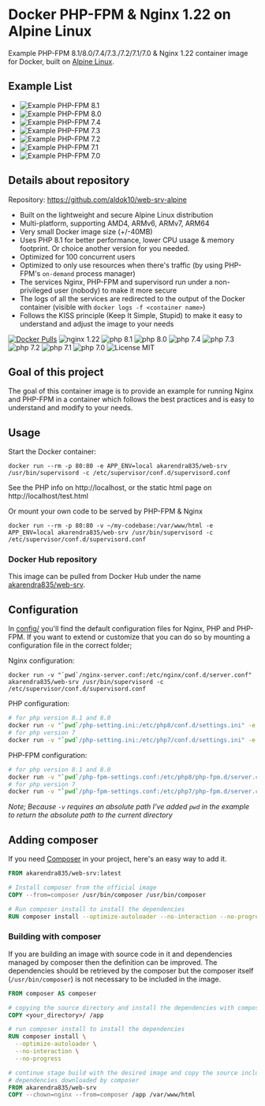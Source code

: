 # Docker PHP-FPM & Nginx 1.22 on Alpine Linux
Example PHP-FPM 8.1/8.0/7.4/7.3./7.2/7.1/7.0 & Nginx 1.22 container image for Docker, built on [Alpine Linux](https://www.alpinelinux.org/).

## Example List
* ![Example PHP-FPM 8.1](https://github.com/aldok10/web-srv-alpine/tree/main/base-image/php-8.1)
* ![Example PHP-FPM 8.0](https://github.com/aldok10/web-srv-alpine/tree/main/base-image/php-8.0)
* ![Example PHP-FPM 7.4](https://github.com/aldok10/web-srv-alpine/tree/main/base-image/php-7.4)
* ![Example PHP-FPM 7.3](https://github.com/aldok10/web-srv-alpine/tree/main/base-image/php-7.3)
* ![Example PHP-FPM 7.2](https://github.com/aldok10/web-srv-alpine/tree/main/base-image/php-7.2)
* ![Example PHP-FPM 7.1](https://github.com/aldok10/web-srv-alpine/tree/main/base-image/php-7.1)
* ![Example PHP-FPM 7.0](https://github.com/aldok10/web-srv-alpine/tree/main/base-image/php-7.0)

## Details about repository
Repository: https://github.com/aldok10/web-srv-alpine

* Built on the lightweight and secure Alpine Linux distribution
* Multi-platform, supporting AMD4, ARMv6, ARMv7, ARM64
* Very small Docker image size (+/-40MB)
* Uses PHP 8.1 for better performance, lower CPU usage & memory footprint. Or choice another version for you needed.
* Optimized for 100 concurrent users
* Optimized to only use resources when there's traffic (by using PHP-FPM's `on-demand` process manager)
* The services Nginx, PHP-FPM and supervisord run under a non-privileged user (nobody) to make it more secure
* The logs of all the services are redirected to the output of the Docker container (visible with `docker logs -f <container name>`)
* Follows the KISS principle (Keep It Simple, Stupid) to make it easy to understand and adjust the image to your needs

[![Docker Pulls](https://img.shields.io/docker/pulls/akarendra835/web-srv.svg)](https://hub.docker.com/r/akarendra835/web-srv/)
![nginx 1.22](https://img.shields.io/badge/nginx-1.22-brightgreen.svg)
![php 8.1](https://img.shields.io/badge/php-8.1-brightgreen.svg)
![php 8.0](https://img.shields.io/badge/php-8.0-brightgreen.svg)
![php 7.4](https://img.shields.io/badge/php-7.4-brightgreen.svg)
![php 7.3](https://img.shields.io/badge/php-7.3-brightgreen.svg)
![php 7.2](https://img.shields.io/badge/php-7.2-brightgreen.svg)
![php 7.1](https://img.shields.io/badge/php-7.1-brightgreen.svg)
![php 7.0](https://img.shields.io/badge/php-7.0-brightgreen.svg)
![License MIT](https://img.shields.io/badge/license-MIT-blue.svg)

## Goal of this project
The goal of this container image is to provide an example for running Nginx and PHP-FPM in a container which follows
the best practices and is easy to understand and modify to your needs.

## Usage

Start the Docker container:

    docker run --rm -p 80:80 -e APP_ENV=local akarendra835/web-srv /usr/bin/supervisord -c /etc/supervisor/conf.d/supervisord.conf

See the PHP info on http://localhost, or the static html page on http://localhost/test.html

Or mount your own code to be served by PHP-FPM & Nginx

    docker run --rm -p 80:80 -v ~/my-codebase:/var/www/html -e APP_ENV=local akarendra835/web-srv /usr/bin/supervisord -c /etc/supervisor/conf.d/supervisord.conf

### Docker Hub repository
This image can be pulled from Docker Hub under the name [akarendra835/web-srv](https://hub.docker.com/r/akarendra835/web-srv).

## Configuration
In [config/](config/) you'll find the default configuration files for Nginx, PHP and PHP-FPM.
If you want to extend or customize that you can do so by mounting a configuration file in the correct folder;

Nginx configuration:

    docker run -v "`pwd`/nginx-server.conf:/etc/nginx/conf.d/server.conf" akarendra835/web-srv /usr/bin/supervisord -c /etc/supervisor/conf.d/supervisord.conf

PHP configuration:

```bash
# for php version 8.1 and 8.0
docker run -v "`pwd`/php-setting.ini:/etc/php8/conf.d/settings.ini" -e APP_ENV=local akarendra835/web-srv /usr/bin/supervisord -c /etc/supervisor/conf.d/supervisord.conf
# for php version 7
docker run -v "`pwd`/php-setting.ini:/etc/php7/conf.d/settings.ini" -e APP_ENV=local akarendra835/web-srv /usr/bin/supervisord -c /etc/supervisor/conf.d/supervisord.conf
```

PHP-FPM configuration:

```bash
# for php version 8.1 and 8.0
docker run -v "`pwd`/php-fpm-settings.conf:/etc/php8/php-fpm.d/server.conf" -e APP_ENV=local akarendra835/web-srv /usr/bin/supervisord -c /etc/supervisor/conf.d/supervisord.conf
# for php version 7
docker run -v "`pwd`/php-fpm-settings.conf:/etc/php7/php-fpm.d/server.conf" -e APP_ENV=local akarendra835/web-srv /usr/bin/supervisord -c /etc/supervisor/conf.d/supervisord.conf
```

_Note; Because `-v` requires an absolute path I've added `pwd` in the example to return the absolute path to the current directory_


## Adding composer

If you need [Composer](https://getcomposer.org/) in your project, here's an easy way to add it.

```Dockerfile
FROM akarendra835/web-srv:latest

# Install composer from the official image
COPY --from=composer /usr/bin/composer /usr/bin/composer

# Run composer install to install the dependencies
RUN composer install --optimize-autoloader --no-interaction --no-progress
```

### Building with composer

If you are building an image with source code in it and dependencies managed by composer then the definition can be improved.
The dependencies should be retrieved by the composer but the composer itself (`/usr/bin/composer`) is not necessary to be included in the image.

```Dockerfile
FROM composer AS composer

# copying the source directory and install the dependencies with composer
COPY <your_directory>/ /app

# run composer install to install the dependencies
RUN composer install \
  --optimize-autoloader \
  --no-interaction \
  --no-progress

# continue stage build with the desired image and copy the source including the
# dependencies downloaded by composer
FROM akarendra835/web-srv
COPY --chown=nginx --from=composer /app /var/www/html
```
